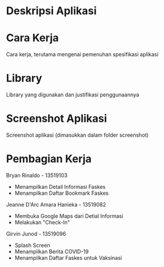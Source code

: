 # Deskripsi Aplikasi
# Cara Kerja
Cara kerja, terutama mengenai pemenuhan spesifikasi aplikasi
# Library
Library yang digunakan dan justifikasi penggunaannya
# Screenshot Aplikasi
Screenshot aplikasi (dimasukkan dalam folder screenshot)
# Pembagian Kerja
Bryan Rinaldo - 13519103
- Menampilkan Detail Informasi Faskes
- Menampilkan Daftar Bookmark Faskes

Jeanne D'Arc Amara Hanieka - 13519082
- Membuka Google Maps dari Detial Informasi
- Melakukan "Check-In"

Girvin Junod - 13519096
- Splash Screen
- Menampilkan Berita COVID-19
- Menampilkan Daftar Faskes untuk Vaksinasi


